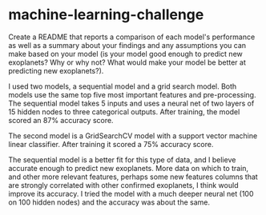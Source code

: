 # machine-learning-challenge

Create a README that reports a comparison of each model's performance as well as a summary about your findings and any assumptions you can make based on your model (is your model good enough to predict new exoplanets? Why or why not? What would make your model be better at predicting new exoplanets?).

I used two models, a sequential model and a grid search model. Both models use the same top five most important features and pre-processing. The sequential model takes 5 inputs and uses a neural net of two layers of 15 hidden nodes to three categorical outputs. After training, the model scored an 87% accuracy score.

The second model is a GridSearchCV model with a support vector machine linear classifier. After training it scored a 75% accuracy score.

The sequential model is a better fit for this type of data, and I believe accurate enough to predict new exoplanets. More data on which to train, and other more relevant features, perhaps some new features columns that are strongly correlated with other confirmed exoplanets, I think would improve its accuracy. I tried the model with a much deeper neural net (100 on 100 hidden nodes) and the accuracy was about the same.